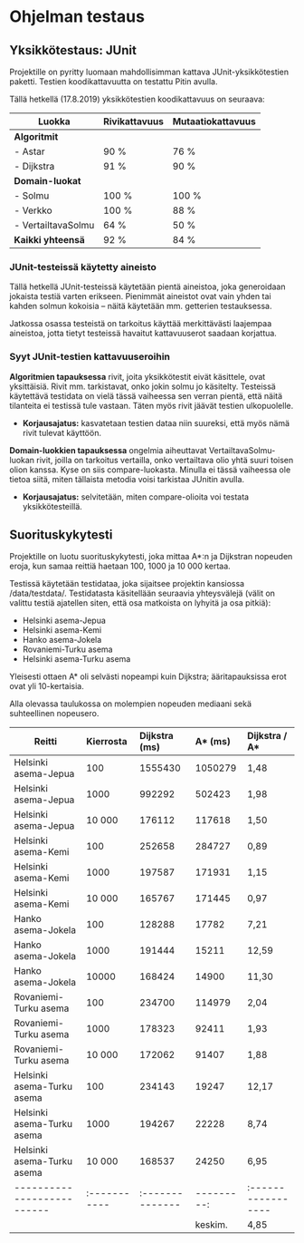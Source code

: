 # Ohjelman testaus

## Yksikkötestaus: JUnit

Projektille on pyritty luomaan mahdollisimman kattava JUnit-yksikkötestien paketti. Testien koodikattavuutta on testattu Pitin avulla.

Tällä hetkellä (17.8.2019) yksikkötestien koodikattavuus on seuraava:
	
| Luokka             | Rivikattavuus  | Mutaatiokattavuus |
| -------------------|:---------------|:------------------|
| **Algoritmit**     |                |                   |
| - Astar            | 90 %           | 76 %              |
| - Dijkstra         | 91 %           | 90 %              |
| **Domain-luokat**  |                |                   |
| - Solmu            | 100 %          | 100 %             |
| - Verkko           | 100 %          | 88 %              |
| - VertailtavaSolmu | 64 %           | 50 %              |
| **Kaikki yhteensä**| 92 %           | 84 %              | 

### JUnit-testeissä käytetty aineisto

Tällä hetkellä JUnit-testeissä käytetään pientä aineistoa, joka generoidaan jokaista testiä varten erikseen. Pienimmät aineistot ovat vain yhden tai kahden solmun kokoisia – näitä käytetään mm. getterien testauksessa.

Jatkossa osassa testeistä on tarkoitus käyttää merkittävästi laajempaa aineistoa, jotta tietyt testeissä havaitut kattavuuserot saadaan korjattua.

### Syyt JUnit-testien kattavuuseroihin

**Algoritmien tapauksessa** rivit, joita yksikkötestit eivät käsittele, ovat yksittäisiä. Rivit mm. tarkistavat, onko jokin solmu jo käsitelty. Testeissä käytettävä testidata on vielä tässä vaiheessa sen verran pientä, että näitä tilanteita ei testissä tule vastaan. Täten myös rivit jäävät testien ulkopuolelle.
* __Korjausajatus:__ kasvatetaan testien dataa niin suureksi, että myös nämä rivit tulevat käyttöön.

**Domain-luokkien tapauksessa** ongelmia aiheuttavat VertailtavaSolmu-luokan rivit, joilla on tarkoitus vertailla, onko vertailtava olio yhtä suuri toisen olion kanssa. Kyse on siis compare-luokasta. Minulla ei tässä vaiheessa ole tietoa siitä, miten tällaista metodia voisi tarkistaa JUnitin avulla.
* __Korjausajatus:__ selvitetään, miten compare-olioita voi testata yksikkötesteillä.


## Suorituskykytesti

Projektille on luotu suorituskykytesti, joka mittaa A*:n ja Dijkstran nopeuden eroja, kun samaa reittiä haetaan 100, 1000 ja 10 000 kertaa.

Testissä käytetään testidataa, joka sijaitsee projektin kansiossa /data/testdata/. Testidatasta käsitellään seuraavia yhteysvälejä (välit on valittu testiä ajatellen siten, että osa matkoista on lyhyitä ja osa pitkiä):
* Helsinki asema-Jepua
* Helsinki asema-Kemi
* Hanko asema-Jokela
* Rovaniemi-Turku asema
* Helsinki asema-Turku asema

Yleisesti ottaen A* oli selvästi nopeampi kuin Dijkstra; ääritapauksissa erot ovat yli 10-kertaisia.

Alla olevassa taulukossa on molempien nopeuden mediaani sekä suhteellinen nopeusero.

| Reitti                    | Kierrosta  | Dijkstra (ms) | A* (ms)  | Dijkstra / A*    |
| --------------------------|:-----------|:--------------|:---------|:-----------------|
| Helsinki asema-Jepua      | 100        | 1555430       | 1050279  | 1,48             |
| Helsinki asema-Jepua      | 1000       | 992292        | 502423   | 1,98             |
| Helsinki asema-Jepua      | 10 000     | 176112        | 117618   | 1,50             |
| Helsinki asema-Kemi       | 100        | 252658        | 284727   | 0,89             |
| Helsinki asema-Kemi       | 1000       | 197587        | 171931   | 1,15             |
| Helsinki asema-Kemi       | 10 000     | 165767        | 171445   | 0,97             |
| Hanko asema-Jokela        | 100        | 128288        | 17782    | 7,21             |
| Hanko asema-Jokela        | 1000       | 191444        | 15211    | 12,59            |
| Hanko asema-Jokela        | 10000      | 168424        | 14900    | 11,30            |
| Rovaniemi-Turku asema     | 100        | 234700        | 114979   | 2,04             |
| Rovaniemi-Turku asema     | 1000       | 178323        | 92411    | 1,93             |
| Rovaniemi-Turku asema     | 10 000     | 172062        | 91407    | 1,88             |
| Helsinki asema-Turku asema| 100        | 234143        | 19247    | 12,17            |
| Helsinki asema-Turku asema| 1000       | 194267        | 22228    | 8,74             |
| Helsinki asema-Turku asema| 10 000     | 168537        | 24250    | 6,95             |
| --------------------------|:-----------|:--------------|---------:|:-----------------|
|                           |            |               |keskim.   | 4,85             |
